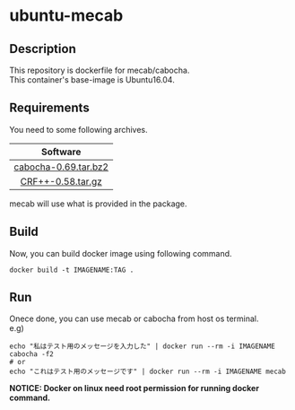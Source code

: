 # ubuntu-mecab

## Description
This repository is dockerfile for mecab/cabocha.  
This container's base-image is Ubuntu16.04.

## Requirements
You need to some following archives.

|Software|
|:---------:|
| [cabocha-0.69.tar.bz2](https://drive.google.com/a/aiit.ac.jp/folderview?id=0B4y35FiV1wh7cGRCUUJHVTNJRnM&usp=sharing#list) |
| [CRF++-0.58.tar.gz](https://drive.google.com/folderview?id=0B4y35FiV1wh7fngteFhHQUN2Y1B5eUJBNHZUemJYQV9VWlBUb3JlX0xBdWVZTWtSbVBneU0&usp=drive_web) |

mecab will use what is provided in the package.

## Build
Now, you can build docker image using following command.

```
docker build -t IMAGENAME:TAG .
```

## Run

Onece done, you can use mecab or cabocha from host os terminal.  
e.g)  
```
echo "私はテスト用のメッセージを入力した" | docker run --rm -i IMAGENAME cabocha -f2
# or
echo "これはテスト用のメッセージです" | docker run --rm -i IMAGENAME mecab
```

**NOTICE: Docker on linux need root permission for running docker command.**
